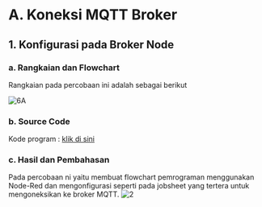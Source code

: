 # A. Koneksi MQTT Broker

## 1. Konfigurasi pada Broker Node

### a. Rangkaian dan Flowchart
Rangkaian pada percobaan ini adalah sebagai berikut

![6A](https://github.com/AmaliaPrisca/SISTEMEMBEDDED/assets/145273945/11f85fec-4cc8-4827-a328-855951754954)
<br>



### b. Source Code
Kode program : <a href="ADC%20dan%20DAC/ADC%20dan%20DAC/ADC_1/ADC_1.ino">klik di sini</a>

### c. Hasil dan Pembahasan
Pada percobaan ni yaitu membuat flowchart pemrograman menggunakan Node-Red dan mengonfigurasi seperti pada jobsheet yang tertera  untuk mengoneksikan ke broker MQTT. 
![2](https://github.com/AmaliaPrisca/SISTEMEMBEDDED/assets/145273945/b3d09ae4-380d-49d2-8391-e050be71d311)


